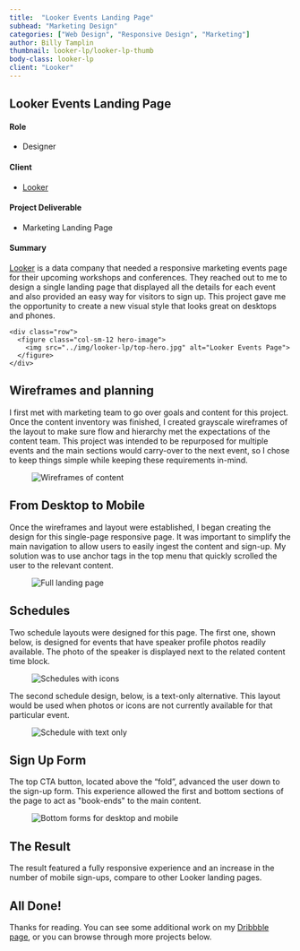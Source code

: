 ```yaml
---
title:  "Looker Events Landing Page"
subhead: "Marketing Design"
categories: ["Web Design", "Responsive Design", "Marketing"]
author: Billy Tamplin
thumbnail: looker-lp/looker-lp-thumb
body-class: looker-lp
client: "Looker"
---
```

<section class="container-fluid introduction">
  <div class="container">
    <div class="row">
      <div class="col-sm-12">
        <h1 class="title">Looker Events Landing Page</h1>
      </div>
    </div>
    <div class="row">
      <div class="col-md-5">
        <h4>Role</h4>
        <ul>
          <li>Designer</li>
        </ul>
        <h4>Client</h4>
        <ul>
          <li><a href="https://www.looker.com/">Looker</a></li>
        </ul>
        <h4>Project Deliverable</h4>
        <ul>
          <li>Marketing Landing Page</li>
        </ul>
      </div>
      <div class="col-md-7 summary">
        <h4>Summary</h4>
        <p><a href="looker.com">Looker</a> is a data company that needed a responsive marketing events page for their upcoming workshops and conferences. They reached out to me to design a single landing page that displayed all the details for each event and also provided an easy way for visitors to sign up. This project gave me the opportunity to create a new visual style that looks great on desktops and phones.</p>
      </div>
    </div>

    <div class="row">
      <figure class="col-sm-12 hero-image">
        <img src="../img/looker-lp/top-hero.jpg" alt="Looker Events Page">
      </figure>
    </div>
  </div>
</section>

<section class="container-fluid content-block wireframes">
  <div class="container">
    <div class="row">
      <div class="col-sm-8 description center">
        <h2>Wireframes and planning</h2>
        <p>I first met with marketing team to go over goals and content for this project. Once the content inventory was finished, I created grayscale wireframes of the layout to make sure flow and hierarchy met the expectations of the content team. This project was intended to be repurposed for multiple events and the main sections would carry-over to the next event, so I chose to keep things simple while keeping these requirements in-mind.</p>
      </div>
      <figure>
        <img src="../img/looker-lp/looker-lp-wireframes.png" alt="Wireframes of content">
      </figure>
    </div>
  </div>
</section>
<section class="container-fluid content-block responsive">
  <div class="container">
    <div class="row">
      <div class="col-sm-8 description center">
        <h2>From Desktop to Mobile</h2>
        <p>Once the wireframes and layout were established, I began creating the design for this single-page responsive page. It was important to simplify the main navigation to allow users to easily ingest the content and sign-up. My solution was to use anchor tags in the top menu that quickly scrolled the user to the relevant content.</p>
      </div>
      <figure class="col-xs-12">
        <img src="../img/looker-lp/looker-full-page.png" alt="Full landing page">
      </figure>
    </div>
  </div>
</section>

<section class="container-fluid content-block schedules">
  <div class="container">
    <div class="row">
      <div class="col-sm-8 description center">
        <h2>Schedules</h2>
        <p>Two schedule layouts were designed for this page. The first one, shown below, is designed for events that have speaker profile photos readily available. The photo of the speaker is displayed next to the related content time block.</p>
      </div>
      <figure class="col-xs-12">
        <img src="../img/looker-lp/schedule-icons.png" alt="Schedules with icons">
      </figure>
      <div class="col-sm-8 description center">
        <p>The second schedule design, below, is a text-only alternative. This layout would be used when photos or icons are not currently available for that particular event.</p>
      </div>
      <figure class="col-xs-12">
        <img src="../img/looker-lp/schedule-text.png" alt="Schedule with text only">
      </figure>
    </div>
  </div>
</section>

<section class="container-fluid content-block forms">
  <div class="container">
    <div class="row">
      <div class="col-sm-8 description center">
        <h2>Sign Up Form</h2>
        <p>The top CTA button, located above the “fold”, advanced the user down to the sign-up form. This experience allowed the first and bottom sections of the page to act as "book-ends" to the main content.</p>
      </div>
      <figure class="col-xs-12">
        <img src="../img/looker-lp/bottom-form.png" alt="Bottom forms for desktop and mobile">
      </figure>
      <div class="col-sm-8 description center">
        <h2>The Result</h2>
        <p>The result featured a fully responsive experience and an increase in the number of mobile sign-ups, compare to other Looker landing pages.</p>
      </div>
    </div>
  </div>
</section>

<section class="container-fluid post-closing">
  <div class="container">
    <h2>All Done!</h2>
    <p>Thanks for reading. You can see some additional work on my <a href="https://dribbble.com/billy">Dribbble page</a>, or you can browse through more projects below.</p>
  </div>
</section>
